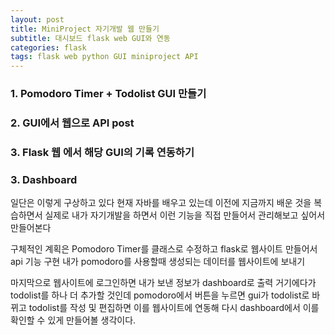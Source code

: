 ```yaml
---
layout: post
title: MiniProject 자기개발 웹 만들기
subtitle: 대시보드 flask web GUI와 연동
categories: flask
tags: flask web python GUI miniproject API
---
```


### 1. Pomodoro Timer + Todolist GUI 만들기

### 2. GUI에서 웹으로 API post

### 3. Flask 웹 에서 해당 GUI의 기록 연동하기

### 3. Dashboard

일단은 이렇게 구상하고 있다 현재 자바를 배우고 있는데 이전에 지금까지 배운 것을 복습하면서 실제로 내가 자기개발을 하면서 이런 기능을 직접 만들어서 관리해보고 싶어서 만들어본다

구체적인 계획은 Pomodoro Timer를 클래스로 수정하고
flask로 웹사이트 만들어서 api 기능 구현 내가 pomodoro를 사용할때 생성되는 데이터를 웹사이트에 보내기

마지막으로 웹사이트에 로그인하면 내가 보낸 정보가 dashboard로 출력
거기에다가 todolist를 하나 더 추가할 것인데 pomodoro에서 버튼을 누르면 gui가 todolist로 바뀌고 todolist를 작성 및 편집하면 이를 웹사이트에 연동해 다시 dashboard에서 이를 확인할 수 있게 만들어볼 생각이다.